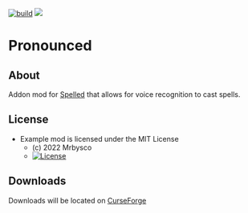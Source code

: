 [![build](https://github.com/Mrbysco/Pronounced/actions/workflows/build.yml/badge.svg)](https://github.com/Mrbysco/Pronounced/actions/workflows/build.yml) 
[![](http://cf.way2muchnoise.eu/versions/918400.svg)](https://www.curseforge.com/minecraft/mc-mods/pronounced)

# Pronounced #

## About ##
Addon mod for [Spelled](https://legacy.curseforge.com/minecraft/mc-mods/spelled) that allows for voice recognition to cast spells.

## License ##
* Example mod is licensed under the MIT License
  - (c) 2022 Mrbysco
  - [![License](https://img.shields.io/badge/License-MIT-red.svg?style=flat)](http://opensource.org/licenses/MIT)

## Downloads ##
Downloads will be located on [CurseForge](https://www.curseforge.com/minecraft/mc-mods/pronounced)
